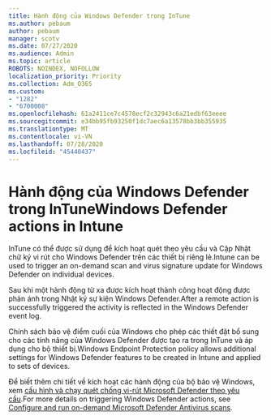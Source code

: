 ```yaml
---
title: Hành động của Windows Defender trong InTune
ms.author: pebaum
author: pebaum
manager: scotv
ms.date: 07/27/2020
ms.audience: Admin
ms.topic: article
ROBOTS: NOINDEX, NOFOLLOW
localization_priority: Priority
ms.collection: Adm_O365
ms.custom:
- "1282"
- "6700008"
ms.openlocfilehash: 61a2411ce7c4578ecf2c32943c6a21edbf63eeee
ms.sourcegitcommit: e34bb95fb93250f1dc7aec6a13578bb3bb355935
ms.translationtype: MT
ms.contentlocale: vi-VN
ms.lasthandoff: 07/28/2020
ms.locfileid: "45440437"
---
```

# <a name="windows-defender-actions-in-intune"></a><span data-ttu-id="01e97-102">Hành động của Windows Defender trong InTune</span><span class="sxs-lookup"><span data-stu-id="01e97-102">Windows Defender actions in Intune</span></span>

<span data-ttu-id="01e97-103">InTune có thể được sử dụng để kích hoạt quét theo yêu cầu và Cập Nhật chữ ký vi rút cho Windows Defender trên các thiết bị riêng lẻ.</span><span class="sxs-lookup"><span data-stu-id="01e97-103">Intune can be used to trigger an on-demand scan and virus signature update for Windows Defender on individual devices.</span></span>

<span data-ttu-id="01e97-104">Sau khi một hành động từ xa được kích hoạt thành công hoạt động được phản ánh trong Nhật ký sự kiện Windows Defender.</span><span class="sxs-lookup"><span data-stu-id="01e97-104">After a remote action is successfully triggered the activity is reflected in the Windows Defender event log.</span></span>

<span data-ttu-id="01e97-105">Chính sách bảo vệ điểm cuối của Windows cho phép các thiết đặt bổ sung cho các tính năng của Windows Defender được tạo ra trong InTune và áp dụng cho bộ thiết bị.</span><span class="sxs-lookup"><span data-stu-id="01e97-105">Windows Endpoint Protection policy allows additional settings for Windows Defender features to be created in Intune and applied to sets of devices.</span></span>

<span data-ttu-id="01e97-106">Để biết thêm chi tiết về kích hoạt các hành động của bộ bảo vệ Windows, xem [cấu hình và chạy quét chống vi-rút Microsoft Defender theo yêu cầu](https://docs.microsoft.com/windows/security/threat-protection/windows-defender-antivirus/run-scan-windows-defender-antivirus).</span><span class="sxs-lookup"><span data-stu-id="01e97-106">For more details on triggering Windows Defender actions, see [Configure and run on-demand Microsoft Defender Antivirus scans](https://docs.microsoft.com/windows/security/threat-protection/windows-defender-antivirus/run-scan-windows-defender-antivirus).</span></span>